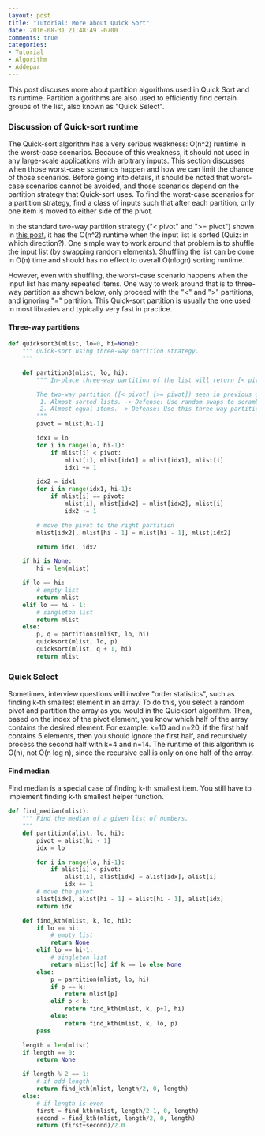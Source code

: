 ```yaml
---
layout: post
title: "Tutorial: More about Quick Sort"
date: 2016-08-31 21:48:49 -0700
comments: true
categories: 
- Tutorial
- Algorithm
- Addepar
---
```


This post discuses more about partition algorithms used in Quick Sort and its runtime. 
Partition algorithms are also used to efficiently find certain groups of the list, also known as "Quick Select". 

<!-- more -->

### Discussion of Quick-sort runtime

The Quick-sort algorithm has a very serious weakness: O(n^2) runtime in the worst-case scenarios. 
Because of this weakness, it should not used in any large-scale applications with arbitrary inputs.
This section discusses when those worst-case scenarios happen and how we can limit the chance of those scenarios.
Before going into details, it should be noted that worst-case scenarios cannot be avoided, and those scenarios depend on the partition strategy that Quick-sort uses.
To find the worst-case scenarios for a partition strategy, find a class of inputs such that after each partition, only one item is moved to either side of the pivot.

In the standard two-way partition strategy ("< pivot" and ">= pivot") shown in [this post](/blog/2016/08/30/tutorial-sorting-algorithms/), it has the O(n^2) runtime when the input list is sorted (Quiz: in which direction?).
One simple way to work around that problem is to shuffle the input list (by swapping random elements).
Shuffling the list can be done in O(n) time and should has no effect to overall O(nlogn) sorting runtime. 

However, even with shuffling, the worst-case scenario happens when the input list has many repeated items.
One way to work around that is to three-way partition as shown below, only proceed with the "<" and ">" partitions, and ignoring "=" partition. 
This Quick-sort partition is usually the one used in most libraries and typically very fast in practice.

#### Three-way partitions

``` python
def quicksort3(mlist, lo=0, hi=None):
    """ Quick-sort using three-way partition strategy.
    """

    def partition3(mlist, lo, hi):
        """ In-place three-way partition of the list will return [< pivot] [== pivot] [> pivot]

        The two-way partition ([< pivot] [>= pivot]) seen in previous quicksort has the following degenerate cases:
         1. Almost sorted lists. -> Defense: Use random swaps to scramble the lists before sorting.
         2. Almost equal items. -> Defense: Use this three-way partition strategy.
        """
        pivot = mlist[hi-1]

        idx1 = lo
        for i in range(lo, hi-1):
            if mlist[i] < pivot:
                mlist[i], mlist[idx1] = mlist[idx1], mlist[i]
                idx1 += 1

        idx2 = idx1
        for i in range(idx1, hi-1):
            if mlist[i] == pivot:
                mlist[i], mlist[idx2] = mlist[idx2], mlist[i]
                idx2 += 1

        # move the pivot to the right partition
        mlist[idx2], mlist[hi - 1] = mlist[hi - 1], mlist[idx2]

        return idx1, idx2

    if hi is None:
        hi = len(mlist)

    if lo == hi:
        # empty list
        return mlist
    elif lo == hi - 1:
        # singleton list
        return mlist
    else:
        p, q = partition3(mlist, lo, hi)
        quicksort(mlist, lo, p)
        quicksort(mlist, q + 1, hi)
        return mlist
```

### Quick Select

Sometimes, interview questions will involve "order statistics", such as finding k-th smallest element in an array.
To do this, you select a random pivot and partition the array as you would in the Quicksort algorithm.
Then, based on the index of the pivot element, you know which half of the array contains the desired element.
For example: k=10 and n=20, if the first half contains 5 elements, then you should ignore the first half, and recursively process the second half with k=4 and n=14.
The runtime of this algorithm is O(n), not O(n log n), since the recursive call is only on one half of the array.

#### Find median

Find median is a special case of finding k-th smallest item. 
You still have to implement finding k-th smallest helper function.

``` python
def find_median(mlist):
    """ Find the median of a given list of numbers.
    """
    def partition(alist, lo, hi):
        pivot = alist[hi - 1]
        idx = lo

        for i in range(lo, hi-1):
            if alist[i] < pivot:
                alist[i], alist[idx] = alist[idx], alist[i]
                idx += 1
        # move the pivot
        alist[idx], alist[hi - 1] = alist[hi - 1], alist[idx]
        return idx

    def find_kth(mlist, k, lo, hi):
        if lo == hi:
            # empty list
            return None
        elif lo == hi-1:
            # singleton list
            return mlist[lo] if k == lo else None
        else:
            p = partition(mlist, lo, hi)
            if p == k:
                return mlist[p]
            elif p < k:
                return find_kth(mlist, k, p+1, hi)
            else:
                return find_kth(mlist, k, lo, p)
        pass

    length = len(mlist)
    if length == 0:
        return None

    if length % 2 == 1:
        # if odd length
        return find_kth(mlist, length/2, 0, length)
    else:
        # if length is even
        first = find_kth(mlist, length/2-1, 0, length)
        second = find_kth(mlist, length/2, 0, length)
        return (first+second)/2.0
```
